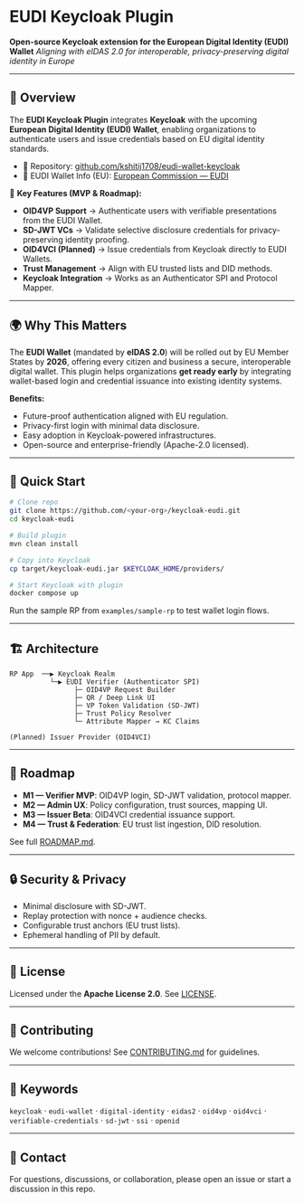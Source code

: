 # EUDI Keycloak Plugin

**Open-source Keycloak extension for the European Digital Identity (EUDI) Wallet**
*Aligning with eIDAS 2.0 for interoperable, privacy-preserving digital identity in Europe*

---

## 📖 Overview

The **EUDI Keycloak Plugin** integrates **Keycloak** with the upcoming **European Digital Identity (EUDI) Wallet**, enabling organizations to authenticate users and issue credentials based on EU digital identity standards.

* 🔗 Repository: [github.com/kshitij1708/eudi-wallet-keycloak](https://github.com/kshitij1708/eudi-wallet-keycloak)
* 🔗 EUDI Wallet Info (EU): [European Commission — EUDI](https://ec.europa.eu/digital-building-blocks/sites/spaces/EUDIGITALIDENTITYWALLET/pages/694487738/EU+Digital+Identity+Wallet+Home)

🔑 **Key Features (MVP & Roadmap):**

* **OID4VP Support** → Authenticate users with verifiable presentations from the EUDI Wallet.
* **SD-JWT VCs** → Validate selective disclosure credentials for privacy-preserving identity proofing.
* **OID4VCI (Planned)** → Issue credentials from Keycloak directly to EUDI Wallets.
* **Trust Management** → Align with EU trusted lists and DID methods.
* **Keycloak Integration** → Works as an Authenticator SPI and Protocol Mapper.

---

## 🌍 Why This Matters

The **EUDI Wallet** (mandated by **eIDAS 2.0**) will be rolled out by EU Member States by **2026**, offering every citizen and business a secure, interoperable digital wallet. This plugin helps organizations **get ready early** by integrating wallet-based login and credential issuance into existing identity systems.

**Benefits:**

* Future-proof authentication aligned with EU regulation.
* Privacy-first login with minimal data disclosure.
* Easy adoption in Keycloak-powered infrastructures.
* Open-source and enterprise-friendly (Apache-2.0 licensed).

---

## 🚀 Quick Start

```bash
# Clone repo
git clone https://github.com/<your-org>/keycloak-eudi.git
cd keycloak-eudi

# Build plugin
mvn clean install

# Copy into Keycloak
cp target/keycloak-eudi.jar $KEYCLOAK_HOME/providers/

# Start Keycloak with plugin
docker compose up
```

Run the sample RP from `examples/sample-rp` to test wallet login flows.

---

## 🏗 Architecture

```
RP App  ──▶ Keycloak Realm
          └─▶ EUDI Verifier (Authenticator SPI)
                ├─ OID4VP Request Builder
                ├─ QR / Deep Link UI
                ├─ VP Token Validation (SD-JWT)
                ├─ Trust Policy Resolver
                └─ Attribute Mapper → KC Claims

(Planned) Issuer Provider (OID4VCI)
```

---

## 📅 Roadmap

* **M1 — Verifier MVP**: OID4VP login, SD-JWT validation, protocol mapper.
* **M2 — Admin UX**: Policy configuration, trust sources, mapping UI.
* **M3 — Issuer Beta**: OID4VCI credential issuance support.
* **M4 — Trust & Federation**: EU trust list ingestion, DID resolution.

See full [ROADMAP.md](docs/ROADMAP.md).

---

## 🔒 Security & Privacy

* Minimal disclosure with SD-JWT.
* Replay protection with nonce + audience checks.
* Configurable trust anchors (EU trust lists).
* Ephemeral handling of PII by default.

---

## 📜 License

Licensed under the **Apache License 2.0**. See [LICENSE](LICENSE).

---

## 🤝 Contributing

We welcome contributions! See [CONTRIBUTING.md](CONTRIBUTING.md) for guidelines.

---

## 📌 Keywords

`keycloak` · `eudi-wallet` · `digital-identity` · `eidas2` · `oid4vp` · `oid4vci` · `verifiable-credentials` · `sd-jwt` · `ssi` · `openid`

---

## 📧 Contact

For questions, discussions, or collaboration, please open an issue or start a discussion in this repo.

